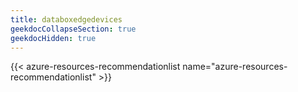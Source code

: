 ```yaml
---
title: databoxedgedevices
geekdocCollapseSection: true
geekdocHidden: true
---
```


{{< azure-resources-recommendationlist name="azure-resources-recommendationlist" >}}
